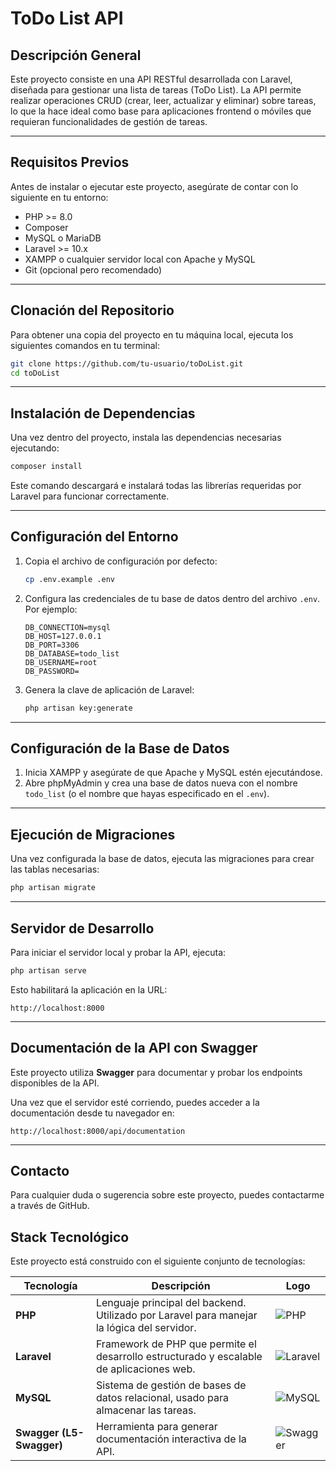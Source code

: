 # ToDo List API

## Descripción General

Este proyecto consiste en una API RESTful desarrollada con Laravel, diseñada para gestionar una lista de tareas (ToDo List). La API permite realizar operaciones CRUD (crear, leer, actualizar y eliminar) sobre tareas, lo que la hace ideal como base para aplicaciones frontend o móviles que requieran funcionalidades de gestión de tareas.

---

## Requisitos Previos

Antes de instalar o ejecutar este proyecto, asegúrate de contar con lo siguiente en tu entorno:

- PHP >= 8.0  
- Composer  
- MySQL o MariaDB  
- Laravel >= 10.x  
- XAMPP o cualquier servidor local con Apache y MySQL  
- Git (opcional pero recomendado)

---

## Clonación del Repositorio

Para obtener una copia del proyecto en tu máquina local, ejecuta los siguientes comandos en tu terminal:

```bash
git clone https://github.com/tu-usuario/toDoList.git
cd toDoList
```

---

## Instalación de Dependencias

Una vez dentro del proyecto, instala las dependencias necesarias ejecutando:

```bash
composer install
```

Este comando descargará e instalará todas las librerías requeridas por Laravel para funcionar correctamente.

---

## Configuración del Entorno

1. Copia el archivo de configuración por defecto:

   ```bash
   cp .env.example .env
   ```

2. Configura las credenciales de tu base de datos dentro del archivo `.env`. Por ejemplo:

   ```
   DB_CONNECTION=mysql
   DB_HOST=127.0.0.1
   DB_PORT=3306
   DB_DATABASE=todo_list
   DB_USERNAME=root
   DB_PASSWORD=
   ```

3. Genera la clave de aplicación de Laravel:

   ```bash
   php artisan key:generate
   ```

---

## Configuración de la Base de Datos

1. Inicia XAMPP y asegúrate de que Apache y MySQL estén ejecutándose.
2. Abre phpMyAdmin y crea una base de datos nueva con el nombre `todo_list` (o el nombre que hayas especificado en el `.env`).

---

## Ejecución de Migraciones

Una vez configurada la base de datos, ejecuta las migraciones para crear las tablas necesarias:

```bash
php artisan migrate
```

---

## Servidor de Desarrollo

Para iniciar el servidor local y probar la API, ejecuta:

```bash
php artisan serve
```

Esto habilitará la aplicación en la URL:

```
http://localhost:8000
```

---

## Documentación de la API con Swagger

Este proyecto utiliza **Swagger** para documentar y probar los endpoints disponibles de la API.

Una vez que el servidor esté corriendo, puedes acceder a la documentación desde tu navegador en:

```
http://localhost:8000/api/documentation
```


---

## Contacto

Para cualquier duda o sugerencia sobre este proyecto, puedes contactarme a través de GitHub.

## Stack Tecnológico

Este proyecto está construido con el siguiente conjunto de tecnologías:

| Tecnología | Descripción | Logo |
|------------|-------------|------|
| **PHP** | Lenguaje principal del backend. Utilizado por Laravel para manejar la lógica del servidor. | ![PHP](https://www.php.net/images/logos/php-logo.svg) |
| **Laravel** | Framework de PHP que permite el desarrollo estructurado y escalable de aplicaciones web. | ![Laravel](https://laravel.com/img/logomark.min.svg) |
| **MySQL** | Sistema de gestión de bases de datos relacional, usado para almacenar las tareas. | ![MySQL](https://www.mysql.com/common/logos/logo-mysql-170x115.png) |
| **Swagger (L5-Swagger)** | Herramienta para generar documentación interactiva de la API. | ![Swagger](https://static1.smartbear.co/swagger/media/assets/images/swagger_logo.svg) |
